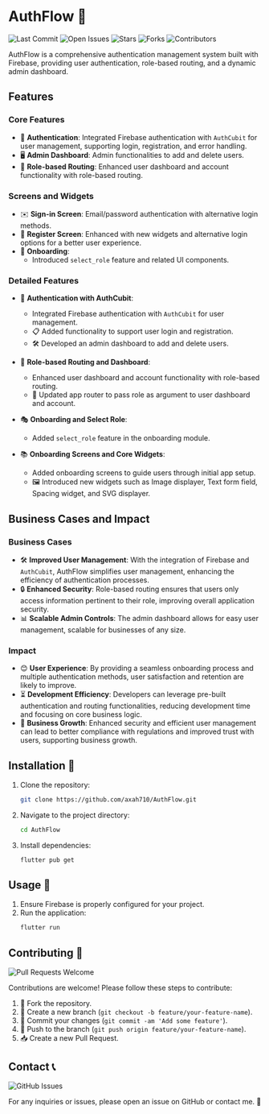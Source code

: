 # AuthFlow 🚀

![Last Commit](https://img.shields.io/github/last-commit/axah710/AuthFlow)
![Open Issues](https://img.shields.io/github/issues/axah710/AuthFlow)
![Stars](https://img.shields.io/github/stars/axah710/AuthFlow)
![Forks](https://img.shields.io/github/forks/axah710/AuthFlow)
![Contributors](https://img.shields.io/github/contributors/axah710/AuthFlow)

AuthFlow is a comprehensive authentication management system built with Firebase, providing user authentication, role-based routing, and a dynamic admin dashboard.

## Features

### Core Features
- 🔐 **Authentication**: Integrated Firebase authentication with `AuthCubit` for user management, supporting login, registration, and error handling.
- 🖥️ **Admin Dashboard**: Admin functionalities to add and delete users.
- 🚦 **Role-based Routing**: Enhanced user dashboard and account functionality with role-based routing.

### Screens and Widgets
- ✉️ **Sign-in Screen**: Email/password authentication with alternative login methods.
- 📝 **Register Screen**: Enhanced with new widgets and alternative login options for a better user experience.
- 🧩 **Onboarding**: 
  - Introduced `select_role` feature and related UI components.

### Detailed Features
- 🔑 **Authentication with AuthCubit**:
  - Integrated Firebase authentication with `AuthCubit` for user management.
  - 📋 Added functionality to support user login and registration.
  - 🛠️ Developed an admin dashboard to add and delete users.

- 🚀 **Role-based Routing and Dashboard**:
  - Enhanced user dashboard and account functionality with role-based routing.
  - 🔄 Updated app router to pass role as argument to user dashboard and account.

- 🎭 **Onboarding and Select Role**:
  - Added `select_role` feature in the onboarding module.

- 📚 **Onboarding Screens and Core Widgets**:
  - Added onboarding screens to guide users through initial app setup.
  - 🖼️ Introduced new widgets such as Image displayer, Text form field, Spacing widget, and SVG displayer.

## Business Cases and Impact

### Business Cases
- 🛠️ **Improved User Management**: With the integration of Firebase and `AuthCubit`, AuthFlow simplifies user management, enhancing the efficiency of authentication processes.
- 🔒 **Enhanced Security**: Role-based routing ensures that users only access information pertinent to their role, improving overall application security.
- 📊 **Scalable Admin Controls**: The admin dashboard allows for easy user management, scalable for businesses of any size.

### Impact
- 😊 **User Experience**: By providing a seamless onboarding process and multiple authentication methods, user satisfaction and retention are likely to improve.
- ⏳ **Development Efficiency**: Developers can leverage pre-built authentication and routing functionalities, reducing development time and focusing on core business logic.
- 🌱 **Business Growth**: Enhanced security and efficient user management can lead to better compliance with regulations and improved trust with users, supporting business growth.

## Installation 🚀

1. Clone the repository:
    ```bash
    git clone https://github.com/axah710/AuthFlow.git
    ```
2. Navigate to the project directory:
    ```bash
    cd AuthFlow
    ```
3. Install dependencies:
    ```bash
    flutter pub get
    ```

## Usage 🎯

1. Ensure Firebase is properly configured for your project.
2. Run the application:
    ```bash
    flutter run
    ```

## Contributing 🤝

![Pull Requests Welcome](https://img.shields.io/badge/Pull%20Requests-Welcome-brightgreen)

Contributions are welcome! Please follow these steps to contribute:

1. 🍴 Fork the repository.
2. 🚧 Create a new branch (`git checkout -b feature/your-feature-name`).
3. 📝 Commit your changes (`git commit -am 'Add some feature'`).
4. 🚀 Push to the branch (`git push origin feature/your-feature-name`).
5. 📥 Create a new Pull Request.

## Contact 📞

![GitHub Issues](https://img.shields.io/github/issues-raw/axah710/AuthFlow)

For any inquiries or issues, please open an issue on GitHub or contact me. 🤗
